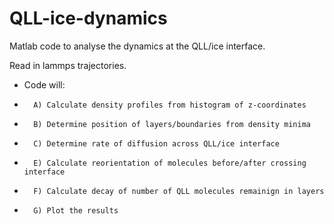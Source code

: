 # QLL-ice-dynamics
Matlab code to analyse the dynamics at the QLL/ice interface.

Read in lammps trajectories.
* Code will:
*       A) Calculate density profiles from histogram of z-coordinates
*       B) Determine position of layers/boundaries from density minima
*       C) Determine rate of diffusion across QLL/ice interface 
*       E) Calculate reorientation of molecules before/after crossing interface
*       F) Calculate decay of number of QLL molecules remainign in layers
*       G) Plot the results
